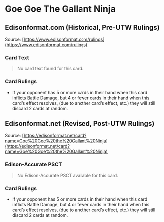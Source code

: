 # Goe Goe The Gallant Ninja

## Edisonformat.com (Historical, Pre-UTW Rulings)

Source: [https://www.edisonformat.com/rulings](https://www.edisonformat.com/rulings)

### Card Text

> No card text found for this card.

### Card Rulings

*   If your opponent has 5 or more cards in their hand when this card inflicts Battle Damage, but 4 or fewer cards in their hand when this card’s effect resolves, (due to another card’s effect, etc.) they will still discard 2 cards at random.

## Edisonformat.net (Revised, Post-UTW Rulings)

Source: [https://edisonformat.net/card?name=Goe%20Goe%20the%20Gallant%20Ninja](https://edisonformat.net/card?name=Goe%20Goe%20the%20Gallant%20Ninja)

### Edison-Accurate PSCT

> No Edison-Accurate PSCT available for this card.

### Card Rulings

*   If your opponent has 5 or more cards in their hand when this card inflicts Battle Damage, but 4 or fewer cards in their hand when this card’s effect resolves, (due to another card’s effect, etc.) they will still discard 2 cards at random.
            